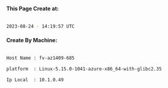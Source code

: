 
   
#### This Page Create at:

```bash

2023-08-24 - 14:19:57 UTC

```

#### Create By Machine:

```bash

Host Name : fv-az1409-685

platform  : Linux-5.15.0-1041-azure-x86_64-with-glibc2.35

Ip Local  : 10.1.0.49

```

